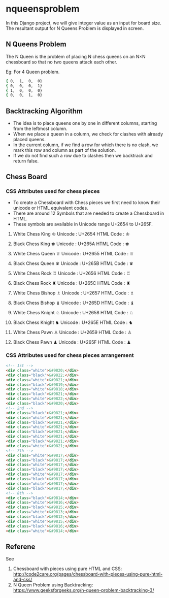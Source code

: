# nqueensproblem

In this Django project, we will give integer value as an input for board size. 
The resultant output for N Queens Problem is displayed in screen.

## N Queens Problem

The N Queen is the problem of placing N chess queens on an N×N chessboard so that no two queens attack each other.

Eg: For 4 Queen problem.

```bash
{ 0,  1,  0,  0}
{ 0,  0,  0,  1}
{ 1,  0,  0,  0}
{ 0,  0,  1,  0}
```

## Backtracking Algorithm

* The idea is to place queens one by one in different columns, starting from the leftmost column. 
* When we place a queen in a column, we check for clashes with already placed queens. 
* In the current column, if we find a row for which there is no clash, we mark this row and column as part of the solution. 
* If we do not find such a row due to clashes then we backtrack and return false.

## Chess Board

### CSS Attributes used for chess pieces

* To create a Chessboard with Chess pieces we first need to know their unicode or HTML equivalent codes.
* There are around 12 Symbols that are needed to create a Chessboard in HTML.
* These symbols are available in Unicode range U+2654 to U+265F.

1. White Chess King ♔
Unicode : U+2654
HTML Code : &#9812;

2. Black Chess King ♚
Unicode : U+265A
HTML Code : &#9818;


3. White Chess Queen ♕
Unicode : U+2655
HTML Code : &#9813;

4. Black Chess Queen ♛
Unicode : U+265B
HTML Code : &#9819;


5. White Chess Rock ♖
Unicode : U+2656
HTML Code : &#9814;


6. Black Chess Rock ♜
Unicode : U+265C
HTML Code : &#9820;


7. White Chess Bishop ♗
Unicode : U+2657
HTML Code : &#9815;


8. Black Chess Bishop ♝
Unicode : U+265D
HTML Code : &#9821;


9. White Chess Knight ♘
Unicode : U+2658
HTML Code : &#9816;


10. Black Chess Knight ♞
Unicode : U+265E
HTML Code : &#9822;


11. White Chess Pawn ♙
Unicode : U+2659
HTML Code : &#9817;


11. Black Chess Pawn ♟
Unicode : U+265F
HTML Code : &#9823;

### CSS Attributes used for chess pieces arrangement

```html
<!-- 1st -->
<div class="white">&#9820;</div>
<div class="black">&#9822;</div>
<div class="white">&#9821;</div>
<div class="black">&#9819;</div>
<div class="white">&#9818;</div>
<div class="black">&#9821;</div>
<div class="white">&#9822;</div>
<div class="black">&#9820;</div>
<!-- 2nd -->
<div class="black">&#9821;</div>
<div class="white">&#9821;</div>
<div class="black">&#9821;</div>
<div class="white">&#9821;</div>
<div class="black">&#9821;</div>
<div class="white">&#9821;</div>
<div class="black">&#9821;</div>
<div class="white">&#9821;</div>
<!-- 7th -->
<div class="white">&#9817;</div>
<div class="black">&#9817;</div>
<div class="white">&#9817;</div>
<div class="black">&#9817;</div>
<div class="white">&#9817;</div>
<div class="black">&#9817;</div>
<div class="white">&#9817;</div>
<div class="black">&#9817;</div>
<!-- 8th -->
<div class="black">&#9814;</div>
<div class="white">&#9816;</div>
<div class="black">&#9815;</div>
<div class="white">&#9813;</div>
<div class="black">&#9812;</div>
<div class="white">&#9815;</div>
<div class="black">&#9816;</div>
<div class="white">&#9814;</div>
```

## Referene

See 
1. Chessboard with pieces using pure HTML and CSS: http://code2care.org/pages/chessboard-with-pieces-using-pure-html-and-css/
2. N Queen Problem using Backtracking: https://www.geeksforgeeks.org/n-queen-problem-backtracking-3/
